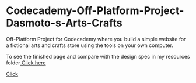 # Codecademy-Off-Platform-Project-Dasmoto-s-Arts-Crafts
Off-Platform Project for Codecademy where you build a simple website for a fictional arts and crafts store using the tools on your own computer.

To see the finished page and compare with the design spec in my resources folder<a href="https://patriciaisaacs1997.github.io/Codecademy-Off-Platform-Project-Dasmoto-s-Arts-Crafts/" target="_blank"> Click here</a>

<a href="#" onclick='window.open("[http://www.foracure.org.au](https://patriciaisaacs1997.github.io/Codecademy-Off-Platform-Project-Dasmoto-s-Arts-Crafts/)");return false;'>Click</a>
